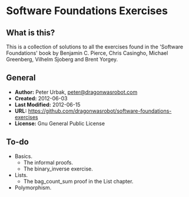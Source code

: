 Software Foundations Exercises
====================

## What is this?
This is a collection of solutions to all the exercises found in the 'Software
Foundations' book by Benjamin C. Pierce, Chris Casingho, Michael Greenberg,
Vilhelm Sjoberg and Brent Yorgey.

## General

- **Author:** Peter Urbak, peter@dragonwasrobot.com
- **Created:** 2012-06-03
- **Last Modified:** 2012-06-15
- **URL:** https://github.com/dragonwasrobot/software-foundations-exercises
- **License:** Gnu General Public License

## To-do

- Basics.
  - The informal proofs.
  - The binary_inverse exercise.
- Lists.
  - The bag_count_sum proof in the List chapter.
- Polymorphism.